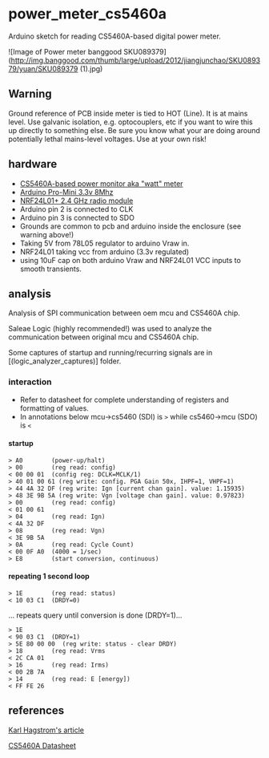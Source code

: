 # power_meter_cs5460a
Arduino sketch for reading CS5460A-based digital power meter.

![Image of Power meter banggood SKU089379](http://img.banggood.com/thumb/large/upload/2012/jiangjunchao/SKU089379/yuan/SKU089379 (1).jpg)

## Warning
Ground reference of PCB inside meter is tied to HOT (Line). It is at mains level. 
Use galvanic isolation, e.g. optocouplers, etc if you want to wire this up directly to something else.
Be sure you know what your are doing around potentially lethal mains-level voltages. Use at your own risk!

## hardware
- [ CS5460A-based power monitor aka "watt" meter ](http://www.banggood.com/Energy-Meter-Watt-Volt-Voltage-Electricity-Monitor-Analyzer-p-907127.html?p=WX0407753399201409DA)
- [ Arduino Pro-Mini 3.3v 8Mhz ](http://www.banggood.com/3Pcs-3_3V-8MHz-ATmega328P-AU-Pro-Mini-Microcontroller-Board-For-Arduino-p-980290.html?p=WX0407753399201409DA)
- [ NRF24L01+ 2.4 GHz radio module ](http://www.banggood.com/Wholesale-Perfect-High-Quality-New-NRF24L01-2_4GHz-Wireless-Transceiver-Module-Arduino-p-41612.html?p=WX0407753399201409DA)
- Arduino pin 2 is connected to CLK
- Arduino pin 3 is connected to SDO
- Grounds are common to pcb and arduino inside the enclosure (see warning above!)
- Taking 5V from 78L05 regulator to arduino Vraw in.
- NRF24L01 taking vcc from arduino (3.3v regulated)
- using 10uF cap on both arduino Vraw and NRF24L01 VCC inputs to smooth transients.

## analysis
Analysis of SPI communication between oem mcu and CS5460A chip.

Saleae Logic (highly recommended!) was used to analyze the communication between original mcu and CS5460A chip.

Some captures of startup and running/recurring signals are in [(logic_analyzer_captures)] folder.

### interaction
- Refer to datasheet for complete understanding of registers and formatting of values.
- In annotations below mcu->cs5460 (SDI) is `>` while cs5460->mcu (SDO) is `<`

#### startup
```
> A0        (power-up/halt)
> 00        (reg read: config)
< 00 00 01  (config reg: DCLK=MCLK/1)
> 40 01 00 61 (reg write: config. PGA Gain 50x, IHPF=1, VHPF=1)
> 44 4A 32 DF (reg write: Ign [current chan gain]. value: 1.15935)
> 48 3E 9B 5A (reg write: Vgn [voltage chan gain]. value: 0.97823)
> 00        (reg read: config)
< 01 00 61
> 04        (reg read: Ign)
< 4A 32 DF
> 08        (reg read: Vgn)    
< 3E 9B 5A
> 0A        (reg read: Cycle Count)
< 00 0F A0  (4000 = 1/sec)
> E8        (start conversion, continuous)
```
#### repeating 1 second loop
```
> 1E        (reg read: status)
< 10 03 C1  (DRDY=0)
```
... repeats query until conversion is done (DRDY=1)...
```
> 1E
< 90 03 C1  (DRDY=1)
> 5E 80 00 00  (reg write: status - clear DRDY)
> 18        (reg read: Vrms
< 2C CA 01
> 16        (reg read: Irms)
< 00 2B 7A  
> 14        (reg read: E [energy])
< FF FE 26
```

## references
[Karl Hagstrom's article](http://gizmosnack.blogspot.com/2014/10/power-plug-energy-meter-hack.html)

[CS5460A Datasheet](http://www.cirrus.com/en/pubs/proDatasheet/CS5460A_F5.pdf)

